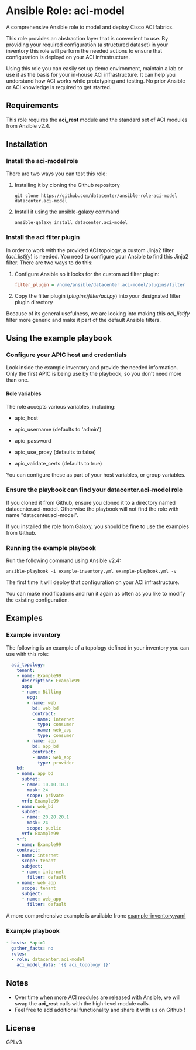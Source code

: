 # Ansible Role: aci-model
A comprehensive Ansible role to model and deploy Cisco ACI fabrics.

This role provides an abstraction layer that is convenient to use. By providing your required configuration (a structured dataset) in your inventory this role will perform the needed actions to ensure that configuration is deployd on your ACI infrastructure.

Using this role you can easily set up demo environment, maintain a lab or use it as the basis for your in-house ACI infrastructure. It can help you understand how ACI works while prototyping and testing. No prior Ansible or ACI knowledge is required to get started.


## Requirements
This role requires the **aci_rest** module and the standard set of ACI modules from Ansible v2.4.


## Installation

### Install the aci-model role
There are two ways you can test this role:

 1. Installing it by cloning the Github repository

        git clone https://github.com/datacenter/ansible-role-aci-model datacenter.aci-model

 2. Install it using the ansible-galaxy command

        ansible-galaxy install datacenter.aci-model


### Install the aci filter plugin
In order to work with the provided ACI topology, a custom Jinja2 filter (*aci_listify*) is needed.
You need to configure your Ansible to find this Jinja2 filter. There are two ways to do this:

 1. Configure Ansible so it looks for the custom aci filter plugin:

      ```ini
      filter_plugin = /home/ansible/datacenter.aci-model/plugins/filter
      ```

 2. Copy the filter plugin (*plugins/filter/aci.py*) into your designated filter plugin directory

Because of its general usefulness, we are looking into making this *aci_listify* filter more generic and make it part of the default Ansible filters.


## Using the example playbook

### Configure your APIC host and credentials
Look inside the example inventory and provide the needed information.
Only the first APIC is being use by the playbook, so you don't need more than one.

#### Role variables
The role accepts various variables, including:

- apic_host
- apic_username (defaults to 'admin')
- apic_password

- apic_use_proxy (defaults to false)
- apic_validate_certs (defaults to true)

You can configure these as part of your host variables, or group variables.

### Ensure the playbook can find your datacenter.aci-model role
If you cloned it from Github, ensure you cloned it to a directory named datacenter.aci-model.
Otherwise the playbook will not find the role with name "datacenter.aci-model".

If you installed the role from Galaxy, you should be fine to use the examples from Github.

### Running the example playbook
Run the following command using Ansible v2.4:

    ansible-playbook -i example-inventory.yml example-playbook.yml -v

The first time it will deploy that configuration on your ACI infrastructure.

You can make modifications and run it again as often as you like to modify the existing configuration.


## Examples

### Example inventory
The following is an example of a topology defined in your inventory you can use with this role:

```yaml
  aci_topology:
    tenant:
    - name: Example99
      description: Example99
      app:
      - name: Billing
        epg:
        - name: web
          bd: web_bd
          contract:
          - name: internet
            type: consumer
          - name: web_app
            type: consumer
        - name: app
          bd: app_bd
          contract:
          - name: web_app
            type: provider
    bd:
    - name: app_bd
      subnet:
      - name: 10.10.10.1
        mask: 24
        scope: private
      vrf: Example99
    - name: web_bd
      subnet:
      - name: 20.20.20.1
        mask: 24
        scope: public
      vrf: Example99
    vrf:
    - name: Example99
    contract:
    - name: internet
      scope: tenant
      subject:
      - name: internet
        filter: default
    - name: web_app
      scope: tenant
      subject:
      - name: web_app
        filter: default
```
A more comprehensive example is available from: [example-inventory.yaml](example-inventory.yaml)

### Example playbook

```yaml
- hosts: *apic1
  gather_facts: no
  roles:
  - role: datacenter.aci-model
    aci_model_data: '{{ aci_topology }}'
```

## Notes
- Over time when more ACI modules are released with Ansible, we will swap the **aci_rest** calls with the high-level module calls.
- Feel free to add additional functionality and share it with us on Github !


## License
GPLv3
